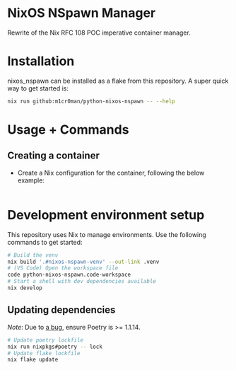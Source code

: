 # NixOS NSpawn Manager

Rewrite of the Nix RFC 108 POC imperative container manager.

# Installation

nixos_nspawn can be installed as a flake from this repository.
A super quick way to get started is:

```bash
nix run github:m1cr0man/python-nixos-nspawn -- --help
```

# Usage + Commands

## Creating a container

- Create a Nix configuration for the container, following the below example:

```nix

```

# Development environment setup

This repository uses Nix to manage environments.
Use the following commands to get started:

```bash
# Build the venv
nix build '.#nixos-nspawn-venv' --out-link .venv
# (VS Code) Open the workspace file
code python-nixos-nspawn.code-workspace
# Start a shell with dev dependencies available
nix develop
```

## Updating dependencies

*Note*: Due to [a bug](https://github.com/nix-community/poetry2nix/issues/701#issuecomment-1229790215),
ensure Poetry is >= 1.1.14.

```bash
# Update poetry lockfile
nix run nixpkgs#poetry -- lock
# Update flake lockfile
nix flake update
```

